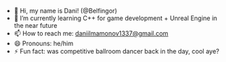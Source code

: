 - 👋 Hi, my name is Dani! (@Belfingor)
- 🌱 I’m currently learning C++ for game development + Unreal Engine in the near future
- 📫 How to reach me: daniilmamonov1337@gmail.com
- 😄 Pronouns: he/him
- ⚡ Fun fact: was competitive ballroom dancer back in the day, cool aye?
